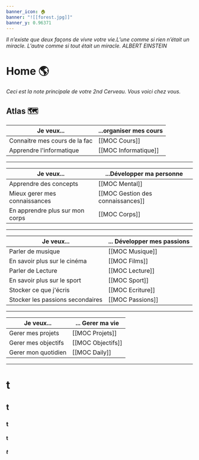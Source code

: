 ```yaml
---
banner_icon: 🏠
banner: "![[forest.jpg]]"
banner_y: 0.96371
---
```


*Il n’existe que deux façons de vivre votre vie.L’une comme si rien n’était un miracle. L’autre comme si tout était un miracle. ALBERT EINSTEIN*

# Home 🌎

*Ceci est la note principale de votre 2nd Cerveau. Vous voici chez vous.*

## Atlas 🗺️

| Je veux...                    |...organiser mes cours |
| ----------------------------- | ---------------------- |
| Connaitre mes cours de la fac | [[MOC Cours]]          |
| Apprendre l'informatique      | [[MOC Informatique]]                       |

---

| Je veux...                      | ...Développer ma personne            |
| ------------------------------- | --------------------------------- |
| Apprendre des concepts          | [[MOC Mental]]                    |
| Mieux gerer mes connaissances   | [[MOC Gestion des connaissances]] |
| En apprendre plus sur mon corps | [[MOC Corps]]                     | 

---

| Je veux...                       | ... Développer mes passions |
| -------------------------------- | --------------------------- |
| Parler de musique                | [[MOC Musique]]             |
| En savoir plus sur le cinéma     | [[MOC Films]]               |
| Parler de Lecture                | [[MOC Lecture]]             |
| En savoir plus sur le sport      | [[MOC Sport]]               |
| Stocker ce que j'écris           | [[MOC Ecriture]]            |
| Stocker les passions secondaires | [[MOC Passions]]                            |

---

| Je veux...          | ... Gerer ma vie  |
| ------------------- | ----------------- |
| Gerer mes projets   | [[MOC Projets]]   |
| Gerer mes objectifs | [[MOC Objectifs]] |
| Gerer mon quotidien | [[MOC Daily]]                  |

---


# t
## t
### t
#### t
##### t
